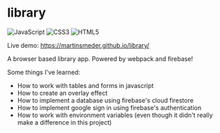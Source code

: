 # library

![JavaScript](https://img.shields.io/badge/javascript-%23323330.svg?style=for-the-badge&logo=javascript&logoColor=%23F7DF1E) ![CSS3](https://img.shields.io/badge/css3-%231572B6.svg?style=for-the-badge&logo=css3&logoColor=white) ![HTML5](https://img.shields.io/badge/html5-%23E34F26.svg?style=for-the-badge&logo=html5&logoColor=white)

Live demo: https://martinsmeder.github.io/library/

A browser based library app. Powered by webpack and firebase!

Some things I've learned:

- How to work with tables and forms in javascript
- How to create an overlay effect
- How to implement a database using firebase's cloud firestore
- How to implement google sign in using firebase's authentication
- How to work with environment variables (even though it didn't really make a difference in this project)
